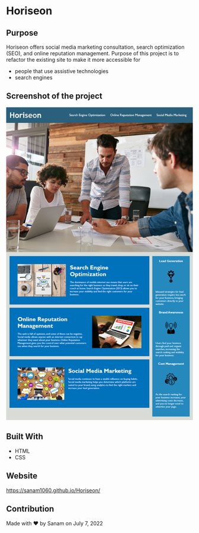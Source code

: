 # Horiseon

## Purpose
Horiseon offers social media marketing consultation, search optimization (SEO), and online reputation management. Purpose of this project is to refactor the existing site to make it more accessible for
* people that use assistive technologies
* search engines

## Screenshot of the project
![screenshot of Horiseon's homepage](./assets/images/horiseon-homepage.png)

## Built With
* HTML
* CSS

## Website
https://sanam1060.github.io/Horiseon/

## Contribution
Made with ❤️️ by Sanam on July 7, 2022
